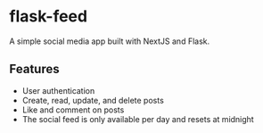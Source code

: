 # flask-feed
A simple social media app built with NextJS and Flask.

## Features

- User authentication
- Create, read, update, and delete posts
- Like and comment on posts
- The social feed is only available per day and resets at midnight
